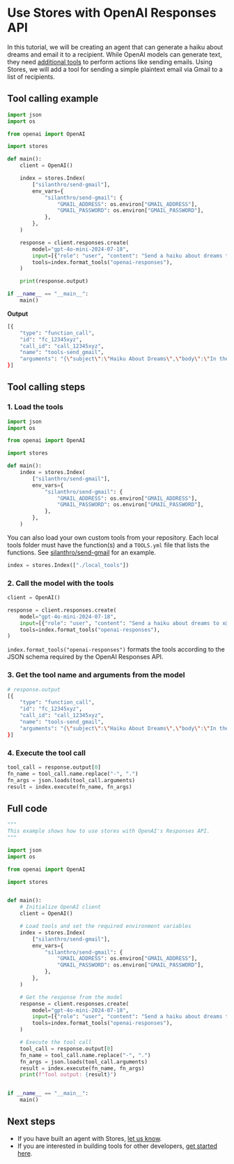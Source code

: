 # Use Stores with OpenAI Responses API

In this tutorial, we will be creating an agent that can generate a haiku about dreams and email it to a recipient. While OpenAI models can generate text, they need [additional tools](https://platform.openai.com/docs/guides/function-calling?api-mode=responses&strict-mode=enabled) to perform actions like sending emails. Using Stores, we will add a tool for sending a simple plaintext email via Gmail to a list of recipients.

## Tool calling example

```python
import json
import os

from openai import OpenAI

import stores

def main():
    client = OpenAI()

    index = stores.Index(
        ["silanthro/send-gmail"],
        env_vars={
            "silanthro/send-gmail": {
                "GMAIL_ADDRESS": os.environ["GMAIL_ADDRESS"],
                "GMAIL_PASSWORD": os.environ["GMAIL_PASSWORD"],
            },
        },
    )

    response = client.responses.create(
        model="gpt-4o-mini-2024-07-18",
        input=[{"role": "user", "content": "Send a haiku about dreams to x@gmail.com"}],
        tools=index.format_tools("openai-responses"),
    )

    print(response.output)

if __name__ == "__main__":
    main()
```

**Output**

```bash
[{
    "type": "function_call",
    "id": "fc_12345xyz",
    "call_id": "call_12345xyz",
    "name": "tools-send_gmail",
    "arguments": "{\"subject\":\"Haiku About Dreams\",\"body\":\"In the quiet night,\\nWhispers of dreams take their flight,\\nStars guide the heart\\'s hope.\",\"recipients\":[\"x@gmail.com\"]}"
}]
```

## Tool calling steps

### 1. Load the tools

```python
import json
import os

from openai import OpenAI

import stores

def main():
    index = stores.Index(
        ["silanthro/send-gmail"],
        env_vars={
            "silanthro/send-gmail": {
                "GMAIL_ADDRESS": os.environ["GMAIL_ADDRESS"],
                "GMAIL_PASSWORD": os.environ["GMAIL_PASSWORD"],
            },
        },
    )
```

You can also load your own custom tools from your repository. Each local tools folder must have the function(s) and a `TOOLS.yml` file that lists the functions. See [silanthro/send-gmail](https://github.com/silanthro/send-gmail) for an example.

```python
index = stores.Index(["./local_tools"])
```

### 2. Call the model with the tools

```python
client = OpenAI()

response = client.responses.create(
    model="gpt-4o-mini-2024-07-18",
    input=[{"role": "user", "content": "Send a haiku about dreams to x@gmail.com"}],
    tools=index.format_tools("openai-responses"),
)
```

`index.format_tools("openai-responses")` formats the tools according to the JSON schema required by the OpenAI Responses API.

### 3. Get the tool name and arguments from the model

```bash
# response.output
[{
    "type": "function_call",
    "id": "fc_12345xyz",
    "call_id": "call_12345xyz",
    "name": "tools-send_gmail",
    "arguments": "{\"subject\":\"Haiku About Dreams\",\"body\":\"In the quiet night,\\nWhispers of dreams take their flight,\\nStars guide the heart\\'s hope.\",\"recipients\":[\"x@gmail.com\"]}"
}]
```

### 4. Execute the tool call

```python
tool_call = response.output[0]
fn_name = tool_call.name.replace("-", ".")
fn_args = json.loads(tool_call.arguments)
result = index.execute(fn_name, fn_args)
```

## Full code

```python
"""
This example shows how to use stores with OpenAI's Responses API.
"""

import json
import os

from openai import OpenAI

import stores


def main():
    # Initialize OpenAI client
    client = OpenAI()

    # Load tools and set the required environment variables
    index = stores.Index(
        ["silanthro/send-gmail"],
        env_vars={
            "silanthro/send-gmail": {
                "GMAIL_ADDRESS": os.environ["GMAIL_ADDRESS"],
                "GMAIL_PASSWORD": os.environ["GMAIL_PASSWORD"],
            },
        },
    )

    # Get the response from the model
    response = client.responses.create(
        model="gpt-4o-mini-2024-07-18",
        input=[{"role": "user", "content": "Send a haiku about dreams to x@gmail.com"}],
        tools=index.format_tools("openai-responses"),
    )

    # Execute the tool call
    tool_call = response.output[0]
    fn_name = tool_call.name.replace("-", ".")
    fn_args = json.loads(tool_call.arguments)
    result = index.execute(fn_name, fn_args)
    print(f"Tool output: {result}")


if __name__ == "__main__":
    main()

```

## Next steps

- If you have built an agent with Stores, [let us know](http://twitter.com/alfred_lua).
- If you are interested in building tools for other developers, [get started here](/contribute).
